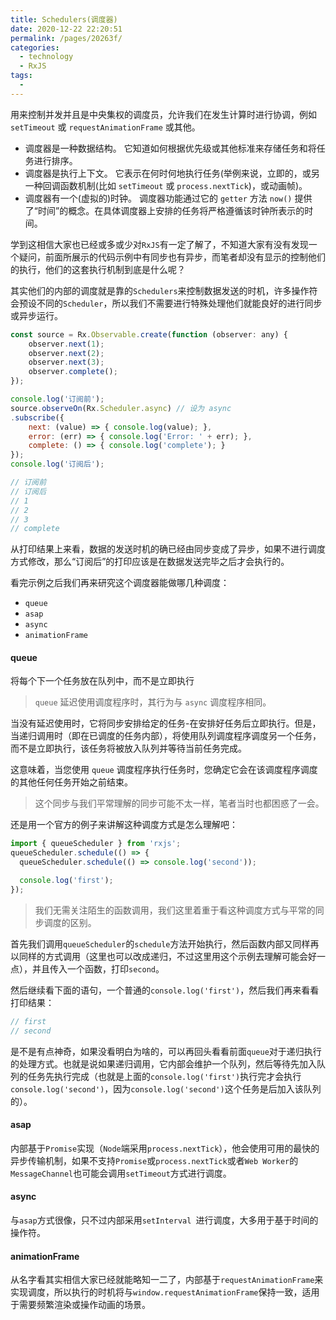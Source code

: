 ```yaml
---
title: Schedulers(调度器)
date: 2020-12-22 22:20:51
permalink: /pages/20263f/
categories:
  - technology
  - RxJS
tags:
  - 
---
```


用来控制并发并且是中央集权的调度员，允许我们在发生计算时进行协调，例如 `setTimeout` 或 `requestAnimationFrame` 或其他。

- 调度器是一种数据结构。 它知道如何根据优先级或其他标准来存储任务和将任务进行排序。
- 调度器是执行上下文。 它表示在何时何地执行任务(举例来说，立即的，或另一种回调函数机制(比如 `setTimeout` 或 `process.nextTick`)，或动画帧)。
- 调度器有一个(虚拟的)时钟。 调度器功能通过它的 `getter` 方法 `now()` 提供了“时间”的概念。在具体调度器上安排的任务将严格遵循该时钟所表示的时间。

学到这相信大家也已经或多或少对`RxJS`有一定了解了，不知道大家有没有发现一个疑问，前面所展示的代码示例中有同步也有异步，而笔者却没有显示的控制他们的执行，他们的这套执行机制到底是什么呢？

其实他们的内部的调度就是靠的`Schedulers`来控制数据发送的时机，许多操作符会预设不同的`Scheduler`，所以我们不需要进行特殊处理他们就能良好的进行同步或异步运行。

```js
const source = Rx.Observable.create(function (observer: any) {
    observer.next(1);
    observer.next(2);
    observer.next(3);
    observer.complete();
});

console.log('订阅前');
source.observeOn(Rx.Scheduler.async) // 设为 async
.subscribe({
    next: (value) => { console.log(value); },
    error: (err) => { console.log('Error: ' + err); },
    complete: () => { console.log('complete'); }
});
console.log('订阅后');

// 订阅前
// 订阅后
// 1
// 2
// 3
// complete
```

从打印结果上来看，数据的发送时机的确已经由同步变成了异步，如果不进行调度方式修改，那么“订阅后”的打印应该是在数据发送完毕之后才会执行的。

看完示例之后我们再来研究这个调度器能做哪几种调度：

- `queue`
- `asap`
- `async`
- `animationFrame`

#### queue
将每个下一个任务放在队列中，而不是立即执行

> `queue` 延迟使用调度程序时，其行为与 `async` 调度程序相同。

当没有延迟使用时，它将同步安排给定的任务-在安排好任务后立即执行。但是，当递归调用时（即在已调度的任务内部），将使用队列调度程序调度另一个任务，而不是立即执行，该任务将被放入队列并等待当前任务完成。

这意味着，当您使用 `queue` 调度程序执行任务时，您确定它会在该调度程序调度的其他任何任务开始之前结束。

> 这个同步与我们平常理解的同步可能不太一样，笔者当时也都困惑了一会。

还是用一个官方的例子来讲解这种调度方式是怎么理解吧：

```js
import { queueScheduler } from 'rxjs';
queueScheduler.schedule(() => {
  queueScheduler.schedule(() => console.log('second'));

  console.log('first');
});
```
> 我们无需关注陌生的函数调用，我们这里着重于看这种调度方式与平常的同步调度的区别。

首先我们调用`queueScheduler`的`schedule`方法开始执行，然后函数内部又同样再以同样的方式调用（这里也可以改成递归，不过这里用这个示例去理解可能会好一点），并且传入一个函数，打印`second`。

然后继续看下面的语句，一个普通的`console.log('first')`，然后我们再来看看打印结果：

```js
// first
// second
```

是不是有点神奇，如果没看明白为啥的，可以再回头看看前面`queue`对于递归执行的处理方式。也就是说如果递归调用，它内部会维护一个队列，然后等待先加入队列的任务先执行完成（也就是上面的`console.log('first')`执行完才会执行`console.log('second')`，因为`console.log('second')`这个任务是后加入该队列的）。

#### asap
内部基于`Promise`实现（`Node`端采用`process.nextTick`），他会使用可用的最快的异步传输机制，如果不支持`Promise`或`process.nextTick`或者`Web Worker`的 `MessageChannel`也可能会调用`setTimeout`方式进行调度。

#### async
与`asap`方式很像，只不过内部采用`setInterval `进行调度，大多用于基于时间的操作符。
#### animationFrame

从名字看其实相信大家已经就能略知一二了，内部基于`requestAnimationFrame`来实现调度，所以执行的时机将与`window.requestAnimationFrame`保持一致，适用于需要频繁渲染或操作动画的场景。